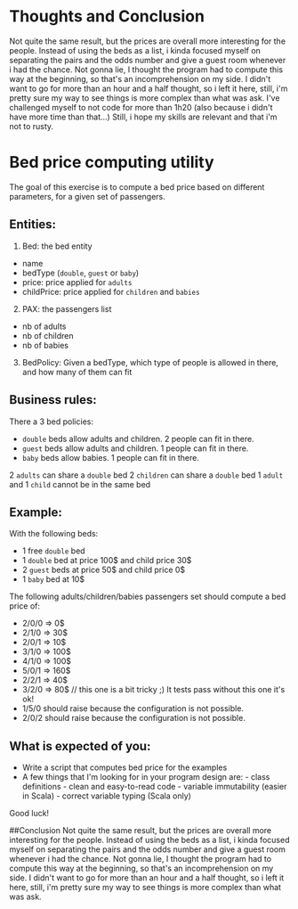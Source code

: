 
# Thoughts and Conclusion
Not quite the same result, but the prices are overall more interesting for the people. Instead of using the beds as a list, i kinda focused myself on separating the pairs and the odds number and give a guest room whenever i had the chance.
Not gonna lie, I thought the program had to compute this way at the beginning, so that's an incomprehension on my side. I didn't want to go for more than an hour and a half thought, so i left it here, still, i'm pretty sure my way to see things is more complex than what was ask. 
I've challenged myself to not code for more than 1h20 (also because i didn't have more time than that...)
Still, i hope my skills are relevant and that i'm not to rusty.




# Bed price computing utility

The goal of this exercise is to compute a bed price based on different parameters, for a given set of passengers.

## Entities:
1. Bed: the bed entity
- name
- bedType (`double`, `guest` or `baby`)
- price: price applied for `adults`
- childPrice: price applied for `children` and `babies`
2. PAX: the passengers list
- nb of adults
- nb of children
- nb of babies
3. BedPolicy: Given a bedType, which type of people is allowed in there, and how many of them can fit 


## Business rules:
There a 3 bed policies:
- `double` beds allow adults and children. 2 people can fit in there.
- `guest` beds allow adults and children. 1 people can fit in there.
- `baby` beds allow babies. 1 people can fit in there. 

2 `adults` can share a `double` bed
2 `children` can share a `double` bed
1 `adult` and 1 `child` cannot be in the same bed


## Example:
With the following beds:
- 1 free `double` bed
- 1 `double` bed at price 100$ and child price 30$
- 2 `guest` beds at price 50$ and child price 0$
- 1 `baby` bed at 10$

The following adults/children/babies passengers set should compute a bed price of:
- 2/0/0 => 0$
- 2/1/0 => 30$
- 2/0/1 => 10$
- 3/1/0 => 100$
- 4/1/0 => 100$
- 5/0/1 => 160$
- 2/2/1 => 40$
- 3/2/0 => 80$ // this one is a bit tricky ;) It tests pass without this one it's ok!
- 1/5/0 should raise because the configuration is not possible.
- 2/0/2 should raise because the configuration is not possible.


## What is expected of you:
- Write a script that computes bed price for the examples
- A few things that I'm looking for in your program design are: 
                - class definitions
                - clean and easy-to-read code
                - variable immutability (easier in Scala)
                - correct variable typing (Scala only)


Good luck!


##Conclusion
Not quite the same result, but the prices are overall more interesting for the people. Instead of using the beds as a list, i kinda focused myself on separating the pairs and the odds number and give a guest room whenever i had the chance.
Not gonna lie, I thought the program had to compute this way at the beginning, so that's an incomprehension on my side. I didn't want to go for more than an hour and a half thought, so i left it here, still, i'm pretty sure my way to see things is more complex than what was ask.


